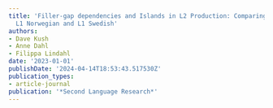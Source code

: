 ```yaml
---
title: 'Filler-gap dependencies and Islands in L2 Production: Comparing transfer from
  L1 Norwegian and L1 Swedish'
authors:
- Dave Kush
- Anne Dahl
- Filippa Lindahl
date: '2023-01-01'
publishDate: '2024-04-14T18:53:43.517530Z'
publication_types:
- article-journal
publication: '*Second Language Research*'
---
```

